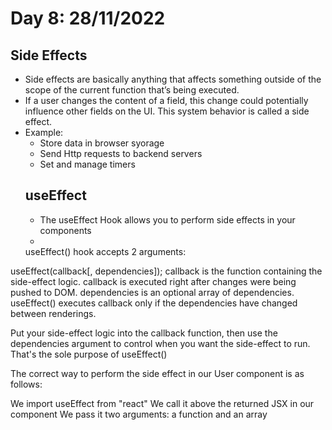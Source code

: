# Day 8: 28/11/2022
## Side Effects
- Side effects are basically anything that affects something outside of the scope of the current function that’s being executed.
- If a user changes the content of a field, this change could potentially influence other fields on the UI. This system behavior is called a side effect.
- Example: <br>
  - Store data in browser syorage 
  - Send Http requests to backend servers
  - Set and manage timers
  ## useEffect
  - The useEffect Hook allows you to perform side effects in your components
  - 
  useEffect() hook accepts 2 arguments:

useEffect(callback[, dependencies]);
callback is the function containing the side-effect logic. callback is executed right after changes were being pushed to DOM.
dependencies is an optional array of dependencies. useEffect() executes callback only if the dependencies have changed between renderings.

Put your side-effect logic into the callback function, then use the dependencies argument to control when you want the side-effect to run. That's the sole purpose of useEffect()


  The correct way to perform the side effect in our User component is as follows:

We import useEffect from "react"
We call it above the returned JSX in our component
We pass it two arguments: a function and an array
